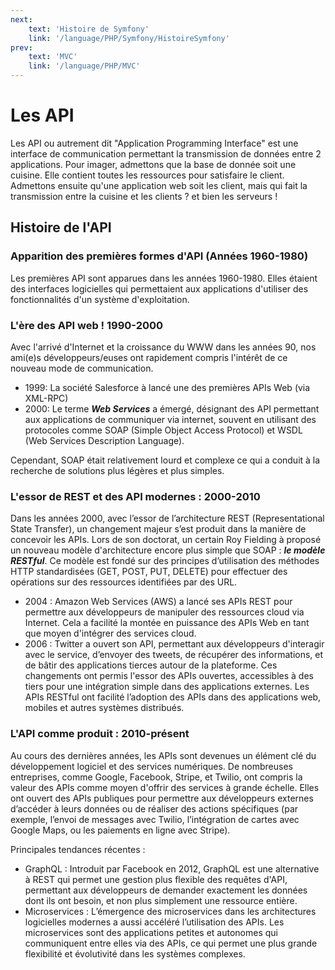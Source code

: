 ```yaml
---
next: 
    text: 'Histoire de Symfony'
    link: '/language/PHP/Symfony/HistoireSymfony'
prev: 
    text: 'MVC'
    link: '/language/PHP/MVC'
---
```


# Les API
Les API ou autrement dit "Application Programming Interface" est une interface de communication permettant la transmission de données entre 2 applications. Pour imager, admettons que la base de donnée soit une cuisine. Elle contient toutes les ressources pour satisfaire le client. Admettons ensuite qu'une application web soit les client, mais qui fait la transmission entre la cuisine et les clients ? et bien les serveurs ! 

## Histoire de l'API
### Apparition des premières formes d'API (Années 1960-1980)
Les premières API sont apparues dans les années 1960-1980. Elles étaient des interfaces logicielles qui permettaient aux applications d'utiliser des fonctionnalités d'un système d'exploitation.

### L'ère des API web ! 1990-2000
Avec l'arrivé d'Internet et la croissance du WWW dans les années 90, nos ami(e)s développeurs/euses ont rapidement compris l'intérêt de ce nouveau mode de communication.

- 1999: La société Salesforce à lancé une des premières APIs Web (via XML-RPC)
- 2000: Le terme ***Web Services*** a émergé, désignant des API permettant aux applications de communiquer via internet, souvent en utilisant des protocoles comme SOAP (Simple Object Access Protocol) et WSDL (Web Services Description Language).

Cependant, SOAP était relativement lourd et complexe ce qui a conduit à la recherche de solutions plus légères et plus simples.

### L'essor de REST et des API modernes : 2000-2010
Dans les années 2000, avec l’essor de l’architecture REST (Representational State Transfer), un changement majeur s’est produit dans la manière de concevoir les APIs. Lors de son doctorat, un certain Roy Fielding à proposé un nouveau modèle d'architecture encore plus simple que SOAP : ***le modèle RESTful***. Ce modèle est fondé sur des principes d’utilisation des méthodes HTTP standardisées (GET, POST, PUT, DELETE) pour effectuer des opérations sur des ressources identifiées par des URL.

- 2004 : Amazon Web Services (AWS) a lancé ses APIs REST pour permettre aux développeurs de manipuler des ressources cloud via Internet. Cela a facilité la montée en puissance des APIs Web en tant que moyen d'intégrer des services cloud.
- 2006 : Twitter a ouvert son API, permettant aux développeurs d'interagir avec le service, d’envoyer des tweets, de récupérer des informations, et de bâtir des applications tierces autour de la plateforme.
Ces changements ont permis l'essor des APIs ouvertes, accessibles à des tiers pour une intégration simple dans des applications externes. Les APIs RESTful ont facilité l’adoption des APIs dans des applications web, mobiles et autres systèmes distribués.

### L'API comme produit : 2010-présent
Au cours des dernières années, les APIs sont devenues un élément clé du développement logiciel et des services numériques. De nombreuses entreprises, comme Google, Facebook, Stripe, et Twilio, ont compris la valeur des APIs comme moyen d'offrir des services à grande échelle. Elles ont ouvert des APIs publiques pour permettre aux développeurs externes d’accéder à leurs données ou de réaliser des actions spécifiques (par exemple, l’envoi de messages avec Twilio, l’intégration de cartes avec Google Maps, ou les paiements en ligne avec Stripe).

Principales tendances récentes :
- GraphQL : Introduit par Facebook en 2012, GraphQL est une alternative à REST qui permet une gestion plus flexible des requêtes d'API, permettant aux développeurs de demander exactement les données dont ils ont besoin, et non plus simplement une ressource entière.
- Microservices : L’émergence des microservices dans les architectures logicielles modernes a aussi accéléré l’utilisation des APIs. Les microservices sont des applications petites et autonomes qui communiquent entre elles via des APIs, ce qui permet une plus grande flexibilité et évolutivité dans les systèmes complexes.